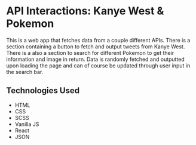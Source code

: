 # API Interactions: Kanye West & Pokemon

<!-- <img src="./src/images/API-Interactions-Screenshot.png" />
 -->
This is a web app that fetches data from a couple different APIs. There is a section containing a button to fetch and output tweets from Kanye West. There is a also a section to search for different Pokemon to get their information and image in return. Data is randomly fetched and outputted upon loading the page and can of course be updated through user input in the search bar.

## Technologies Used
* HTML
* CSS
* SCSS
* Vanilla JS
* React
* JSON
